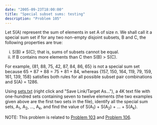 ```yaml
---
date: "2005-09-23T18:00:00"
title: "Special subset sums: testing"
description: "Problem 105"
---
```


<p>Let S(A) represent the sum of elements in set A of size <i>n</i>. We shall call it a special sum set if for any two non-empty disjoint subsets, B and C, the following properties are true:</p>
<ol style="list-style-type:lower-roman;"><li>S(B) ≠ S(C); that is, sums of subsets cannot be equal.</li>
<li>If B contains more elements than C then S(B) &gt; S(C).</li>
</ol><p>For example, {81, 88, 75, 42, 87, 84, 86, 65} is not a special sum set because 65 + 87 + 88 = 75 + 81 + 84, whereas {157, 150, 164, 119, 79, 159, 161, 139, 158} satisfies both rules for all possible subset pair combinations and S(A) = 1286.</p>
<p>Using <a href="/texts/p105_sets.txt">sets.txt</a> (right click and "Save Link/Target As..."), a 4K text file with one-hundred sets containing seven to twelve elements (the two examples given above are the first two sets in the file), identify all the special sum sets, A<sub>1</sub>, A<sub>2</sub>, ..., A<sub><i>k</i></sub>, and find the value of S(A<sub>1</sub>) + S(A<sub>2</sub>) + ... + S(A<sub><i>k</i></sub>).</p>
<p class="note">NOTE: This problem is related to <a href="problem%3d103.html">Problem 103</a> and <a href="problem%3d106.html">Problem 106</a>.</p>

